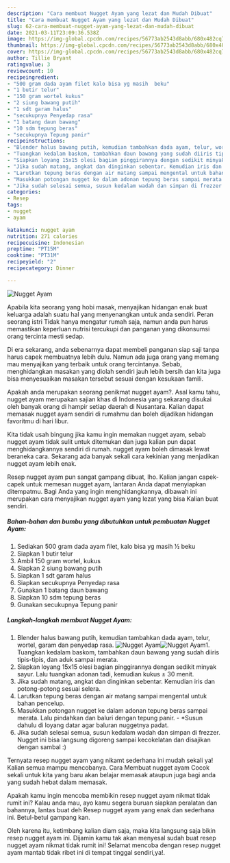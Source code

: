 ```yaml
---
description: "Cara membuat Nugget Ayam yang lezat dan Mudah Dibuat"
title: "Cara membuat Nugget Ayam yang lezat dan Mudah Dibuat"
slug: 62-cara-membuat-nugget-ayam-yang-lezat-dan-mudah-dibuat
date: 2021-03-11T23:09:36.538Z
image: https://img-global.cpcdn.com/recipes/56773ab2543d8abb/680x482cq70/nugget-ayam-foto-resep-utama.jpg
thumbnail: https://img-global.cpcdn.com/recipes/56773ab2543d8abb/680x482cq70/nugget-ayam-foto-resep-utama.jpg
cover: https://img-global.cpcdn.com/recipes/56773ab2543d8abb/680x482cq70/nugget-ayam-foto-resep-utama.jpg
author: Tillie Bryant
ratingvalue: 3
reviewcount: 10
recipeingredient:
- "500 gram dada ayam filet kalo bisa yg masih  beku"
- "1 butir telur"
- "150 gram wortel kukus"
- "2 siung bawang putih"
- "1 sdt garam halus"
- "secukupnya Penyedap rasa"
- "1 batang daun bawang"
- "10 sdm tepung beras"
- "secukupnya Tepung panir"
recipeinstructions:
- "Blender halus bawang putih, kemudian tambahkan dada ayam, telur, wortel, garam dan penyedap rasa."
- "Tuangkan kedalam baskom, tambahkan daun bawang yang sudah diiris tipis-tipis, dan aduk sampai merata."
- "Siapkan loyang 15x15 olesi bagian pinggirannya dengan sedikit minyak sayur. Lalu tuangkan adonan tadi, kemudian kukus ± 30 menit."
- "Jika sudah matang, angkat dan dinginkan sebentar. Kemudian iris dan potong-potong sesuai selera."
- "Larutkan tepung beras dengan air matang sampai mengental untuk bahan pencelup."
- "Masukkan potongan nugget ke dalam adonan tepung beras sampai merata. Lalu pindahkan dan baluri dengan tepung panir. *Susun dahulu di loyang datar agar baluran nuggetnya padat."
- "Jika sudah selesai semua, susun kedalam wadah dan simpan di frezzer. Nugget ini bisa langsung digoreng sampai kecokelatan dan disajikan dengan sambal :)"
categories:
- Resep
tags:
- nugget
- ayam

katakunci: nugget ayam 
nutrition: 271 calories
recipecuisine: Indonesian
preptime: "PT15M"
cooktime: "PT31M"
recipeyield: "2"
recipecategory: Dinner

---
```



![Nugget Ayam](https://img-global.cpcdn.com/recipes/56773ab2543d8abb/680x482cq70/nugget-ayam-foto-resep-utama.jpg)

Apabila kita seorang yang hobi masak, menyajikan hidangan enak buat keluarga adalah suatu hal yang menyenangkan untuk anda sendiri. Peran seorang istri Tidak hanya mengatur rumah saja, namun anda pun harus memastikan keperluan nutrisi tercukupi dan panganan yang dikonsumsi orang tercinta mesti sedap.

Di era  sekarang, anda sebenarnya dapat membeli panganan siap saji tanpa harus capek membuatnya lebih dulu. Namun ada juga orang yang memang mau menyajikan yang terbaik untuk orang tercintanya. Sebab, menghidangkan masakan yang diolah sendiri jauh lebih bersih dan kita juga bisa menyesuaikan masakan tersebut sesuai dengan kesukaan famili. 



Apakah anda merupakan seorang penikmat nugget ayam?. Asal kamu tahu, nugget ayam merupakan sajian khas di Indonesia yang sekarang disukai oleh banyak orang di hampir setiap daerah di Nusantara. Kalian dapat memasak nugget ayam sendiri di rumahmu dan boleh dijadikan hidangan favoritmu di hari libur.

Kita tidak usah bingung jika kamu ingin memakan nugget ayam, sebab nugget ayam tidak sulit untuk ditemukan dan juga kalian pun dapat menghidangkannya sendiri di rumah. nugget ayam boleh dimasak lewat beraneka cara. Sekarang ada banyak sekali cara kekinian yang menjadikan nugget ayam lebih enak.

Resep nugget ayam pun sangat gampang dibuat, lho. Kalian jangan capek-capek untuk memesan nugget ayam, lantaran Anda dapat menyiapkan ditempatmu. Bagi Anda yang ingin menghidangkannya, dibawah ini merupakan cara menyajikan nugget ayam yang lezat yang bisa Kalian buat sendiri.

<!--inarticleads1-->

##### Bahan-bahan dan bumbu yang dibutuhkan untuk pembuatan Nugget Ayam:

1. Sediakan 500 gram dada ayam filet, kalo bisa yg masih ½ beku
1. Siapkan 1 butir telur
1. Ambil 150 gram wortel, kukus
1. Siapkan 2 siung bawang putih
1. Siapkan 1 sdt garam halus
1. Siapkan secukupnya Penyedap rasa
1. Gunakan 1 batang daun bawang
1. Siapkan 10 sdm tepung beras
1. Gunakan secukupnya Tepung panir




<!--inarticleads2-->

##### Langkah-langkah membuat Nugget Ayam:

1. Blender halus bawang putih, kemudian tambahkan dada ayam, telur, wortel, garam dan penyedap rasa.
<img src="https://img-global.cpcdn.com/steps/b4aaa347955fa144/160x128cq70/nugget-ayam-langkah-memasak-1-foto.jpg" alt="Nugget Ayam"><img src="https://img-global.cpcdn.com/steps/73fadabb4ef86e3e/160x128cq70/nugget-ayam-langkah-memasak-1-foto.jpg" alt="Nugget Ayam">1. Tuangkan kedalam baskom, tambahkan daun bawang yang sudah diiris tipis-tipis, dan aduk sampai merata.
1. Siapkan loyang 15x15 olesi bagian pinggirannya dengan sedikit minyak sayur. Lalu tuangkan adonan tadi, kemudian kukus ± 30 menit.
1. Jika sudah matang, angkat dan dinginkan sebentar. Kemudian iris dan potong-potong sesuai selera.
1. Larutkan tepung beras dengan air matang sampai mengental untuk bahan pencelup.
1. Masukkan potongan nugget ke dalam adonan tepung beras sampai merata. Lalu pindahkan dan baluri dengan tepung panir. - *Susun dahulu di loyang datar agar baluran nuggetnya padat.
1. Jika sudah selesai semua, susun kedalam wadah dan simpan di frezzer. Nugget ini bisa langsung digoreng sampai kecokelatan dan disajikan dengan sambal :)




Ternyata resep nugget ayam yang nikamt sederhana ini mudah sekali ya! Kalian semua mampu mencobanya. Cara Membuat nugget ayam Cocok sekali untuk kita yang baru akan belajar memasak ataupun juga bagi anda yang sudah hebat dalam memasak.

Apakah kamu ingin mencoba membikin resep nugget ayam nikmat tidak rumit ini? Kalau anda mau, ayo kamu segera buruan siapkan peralatan dan bahannya, lantas buat deh Resep nugget ayam yang enak dan sederhana ini. Betul-betul gampang kan. 

Oleh karena itu, ketimbang kalian diam saja, maka kita langsung saja bikin resep nugget ayam ini. Dijamin kamu tak akan menyesal sudah buat resep nugget ayam nikmat tidak rumit ini! Selamat mencoba dengan resep nugget ayam mantab tidak ribet ini di tempat tinggal sendiri,ya!.

